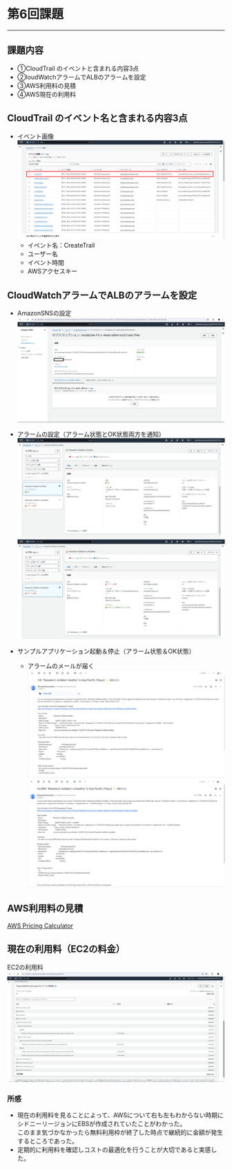 # 第6回課題

---

## 課題内容
- ①CloudTrail のイベントと含まれる内容3点
- ②loudWatchアラームでALBのアラームを設定
- ③AWS利用料の見積
- ④AWS現在の利用料


## CloudTrail のイベント名と含まれる内容3点

- イベント画像
  ![Cloudtrail](images/lecture06/cloudtrailpickup.png)
  - イベント名：CreateTrail
  - ユーザー名
  - イベント時間
  - AWSアクセスキー


## CloudWatchアラームでALBのアラームを設定

- AmazonSNSの設定
　![AmazonSNS](images/lecture06/AmazonSNSsetting.png)

- アラームの設定（アラーム状態とOK状態両方を通知）
　![alert1](images/lecture06/alerthealthy.png)
　![alert2](images/lecture06/alertunhealthy.png)

- サンプルアプリケーション起動＆停止（アラーム状態＆OK状態）
  - アラームのメールが届く
  ![alertmail1](images/lecture06/alertmailhealthy.png)
  ![alertmail2](images/lecture06/alertmailunhealthy.png)

## AWS利用料の見積

[AWS Pricing Calculator](https://calculator.aws/#/estimate?id=72419789b8e12a0d99b5d324b38b8773ce543f0e "AWS Pricing Calculator")


## 現在の利用料（EC2の料金）

EC2の利用料
![利用料](images/lecture06/EC2price.png)


### 所感

- 現在の利用料を見ることによって、AWSについて右も左もわからない時期にシドニーリージョンにEBSが作成されていたことがわかった。<br/>
このまま気づかなかったら無料利用枠が終了した時点で継続的に金額が発生するところであった。
- 定期的に利用料を確認しコストの最適化を行うことが大切であると実感した。